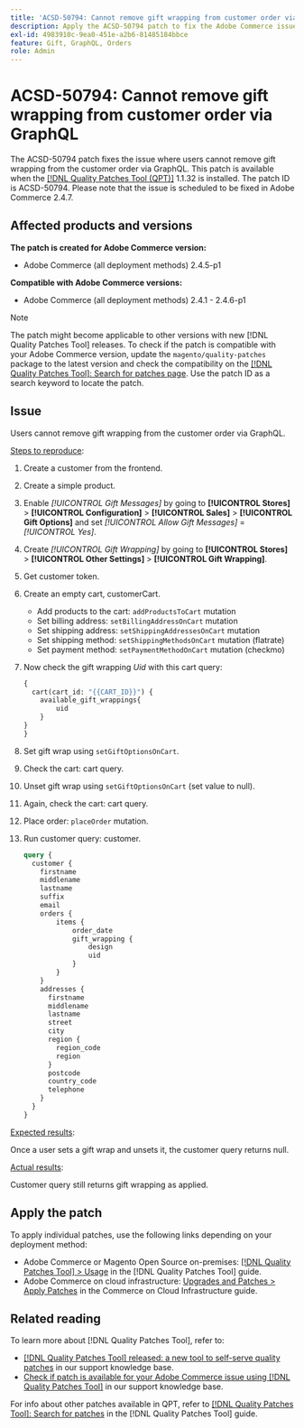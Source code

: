 ```yaml
---
title: 'ACSD-50794: Cannot remove gift wrapping from customer order via GraphQL'
description: Apply the ACSD-50794 patch to fix the Adobe Commerce issue where users cannot remove gift wrapping from the customer order via GraphQL.
exl-id: 4983910c-9ea0-451e-a2b6-81485184bbce
feature: Gift, GraphQL, Orders
role: Admin
---
```

# ACSD-50794: Cannot remove gift wrapping from customer order via GraphQL

The ACSD-50794 patch fixes the issue where users cannot remove gift wrapping from the customer order via GraphQL. This patch is available when the [[!DNL Quality Patches Tool (QPT)]](https://experienceleague.adobe.com/en/docs/commerce-knowledge-base/kb/announcements/commerce-announcements/magento-quality-patches-released-new-tool-to-self-serve-quality-patches) 1.1.32 is installed. The patch ID is ACSD-50794. Please note that the issue is scheduled to be fixed in Adobe Commerce 2.4.7.

## Affected products and versions

**The patch is created for Adobe Commerce version:**

* Adobe Commerce (all deployment methods) 2.4.5-p1

**Compatible with Adobe Commerce versions:**

* Adobe Commerce (all deployment methods) 2.4.1 - 2.4.6-p1

>[!NOTE]
>
>The patch might become applicable to other versions with new [!DNL Quality Patches Tool] releases. To check if the patch is compatible with your Adobe Commerce version, update the `magento/quality-patches` package to the latest version and check the compatibility on the [[!DNL Quality Patches Tool]: Search for patches page](https://experienceleague.adobe.com/tools/commerce-quality-patches/index.html). Use the patch ID as a search keyword to locate the patch.

## Issue

Users cannot remove gift wrapping from the customer order via GraphQL.

<u>Steps to reproduce</u>:

1. Create a customer from the frontend.
1. Create a simple product.
1. Enable *[!UICONTROL Gift Messages]* by going to **[!UICONTROL Stores]** > **[!UICONTROL Configuration]** > **[!UICONTROL Sales]** > **[!UICONTROL Gift Options]** and set *[!UICONTROL Allow Gift Messages]* = *[!UICONTROL Yes]*.
1. Create *[!UICONTROL Gift Wrapping]* by going to **[!UICONTROL Stores]** > **[!UICONTROL Other Settings]** > **[!UICONTROL Gift Wrapping]**.
1. Get customer token.
1. Create an empty cart, customerCart.
    * Add products to the cart: `addProductsToCart` mutation
    * Set billing address: `setBillingAddressOnCart` mutation
    * Set shipping address: `setShippingAddressesOnCart` mutation
    * Set shipping method: `setShippingMethodsOnCart` mutation (flatrate)
    * Set payment method: `setPaymentMethodOnCart` mutation (checkmo)
1. Now check the gift wrapping *Uid* with this cart query: 

    ```GraphQL
    {
      cart(cart_id: "{{CART_ID}}") {
        available_gift_wrappings{
            uid
        }
    }
    }
    ```

1. Set gift wrap using `setGiftOptionsOnCart`.
1. Check the cart: cart query.
1. Unset gift wrap using `setGiftOptionsOnCart` (set value to null).
1. Again, check the cart: cart query.
1. Place order: `placeOrder` mutation.
1. Run customer query: customer.

    ```GraphQL
    query {
      customer {
        firstname
        middlename
        lastname
        suffix
        email
        orders {
            items {
                order_date
                gift_wrapping {
                    design
                    uid
                }
            }
        }
        addresses {
          firstname
          middlename
          lastname
          street
          city
          region {
            region_code
            region
          }
          postcode
          country_code
          telephone
        }
      }
    }
    ```

<u>Expected results</u>:

Once a user sets a gift wrap and unsets it, the customer query returns null.

<u>Actual results</u>:

Customer query still returns gift wrapping as applied.

## Apply the patch

To apply individual patches, use the following links depending on your deployment method:

* Adobe Commerce or Magento Open Source on-premises: [[!DNL Quality Patches Tool] > Usage](https://experienceleague.adobe.com/docs/commerce-operations/tools/quality-patches-tool/usage.html) in the [!DNL Quality Patches Tool] guide.
* Adobe Commerce on cloud infrastructure: [Upgrades and Patches > Apply Patches](https://experienceleague.adobe.com/docs/commerce-cloud-service/user-guide/develop/upgrade/apply-patches.html) in the Commerce on Cloud Infrastructure guide.

## Related reading

To learn more about [!DNL Quality Patches Tool], refer to:

* [[!DNL Quality Patches Tool] released: a new tool to self-serve quality patches](https://experienceleague.adobe.com/en/docs/commerce-knowledge-base/kb/announcements/commerce-announcements/magento-quality-patches-released-new-tool-to-self-serve-quality-patches) in our support knowledge base.
* [Check if patch is available for your Adobe Commerce issue using [!DNL Quality Patches Tool]](/help/support-tools/patches-available-in-qpt-tool/check-patch-for-magento-issue-with-magento-quality-patches.md) in our support knowledge base.

For info about other patches available in QPT, refer to [[!DNL Quality Patches Tool]: Search for patches](https://experienceleague.adobe.com/tools/commerce-quality-patches/index.html) in the [!DNL Quality Patches Tool] guide.
